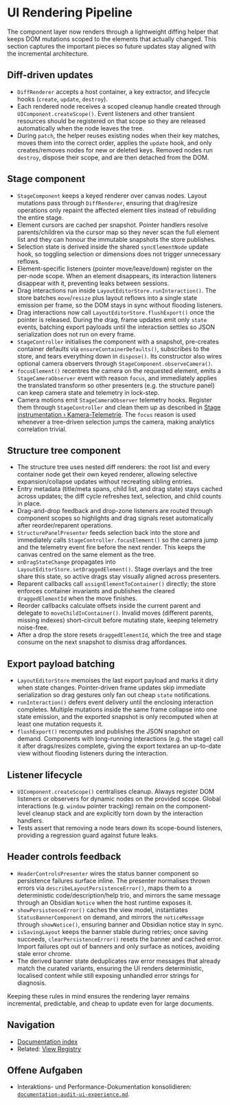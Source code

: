 # UI Rendering Pipeline

The component layer now renders through a lightweight diffing helper that keeps DOM mutations scoped to the elements that actually changed. This section captures the important pieces so future updates stay aligned with the incremental architecture.

## Diff-driven updates

- `DiffRenderer` accepts a host container, a key extractor, and lifecycle hooks (`create`, `update`, `destroy`).
- Each rendered node receives a scoped cleanup handle created through `UIComponent.createScope()`. Event listeners and other transient resources should be registered on that scope so they are released automatically when the node leaves the tree.
- During `patch`, the helper reuses existing nodes when their key matches, moves them into the correct order, applies the `update` hook, and only creates/removes nodes for new or deleted keys. Removed nodes run `destroy`, dispose their scope, and are then detached from the DOM.

## Stage component

- `StageComponent` keeps a keyed renderer over canvas nodes. Layout mutations pass through `DiffRenderer`, ensuring that drag/resize operations only repaint the affected element tiles instead of rebuilding the entire stage.
- Element cursors are cached per snapshot. Pointer handlers resolve parents/children via the cursor map so they never scan the full element list and they can honour the immutable snapshots the store publishes.
- Selection state is derived inside the shared `syncElementNode` update hook, so toggling selection or dimensions does not trigger unnecessary reflows.
- Element-specific listeners (pointer move/leave/down) register on the per-node scope. When an element disappears, its interaction listeners disappear with it, preventing leaks between sessions.
- Drag interactions run inside `LayoutEditorStore.runInteraction()`. The store batches `move`/`resize` plus layout reflows into a single state emission per frame, so the DOM stays in sync without flooding listeners.
- Drag interactions now call `LayoutEditorStore.flushExport()` once the pointer is released. During the drag, frame updates emit only `state` events, batching export payloads until the interaction settles so JSON serialization does not run on every frame.
- `StageController` initialises the component with a snapshot, pre-creates container defaults via `ensureContainerDefaults()`, subscribes to the store, and tears everything down in `dispose()`. Its constructor also wires optional camera observers through `StageComponent.observeCamera()`.
- `focusElement()` recentres the camera on the requested element, emits a `StageCameraObserver` event with reason `focus`, and immediately applies the translated transform so other presenters (e.g. the structure panel) can keep camera state and telemetry in lock-step.
- Camera motions emit `StageCameraObserver` telemetry hooks. Register them through `StageController` and clean them up as described in [Stage instrumentation › Kamera-Telemetrie](../../docs/stage-instrumentation.md#kamera-telemetrie). The `focus` reason is used whenever a tree-driven selection jumps the camera, making analytics correlation trivial.

## Structure tree component

- The structure tree uses nested diff renderers: the root list and every container node get their own keyed renderer, allowing selective expansion/collapse updates without recreating sibling entries.
- Entry metadata (title/meta spans, child list, and drag state) stays cached across updates; the diff cycle refreshes text, selection, and child counts in place.
- Drag-and-drop feedback and drop-zone listeners are routed through component scopes so highlights and drag signals reset automatically after reorder/reparent operations.
- `StructurePanelPresenter` feeds selection back into the store and immediately calls `StageController.focusElement()` so the camera jump and the telemetry event fire before the next render. This keeps the canvas centred on the same element as the tree.
- `onDragStateChange` propagates into `LayoutEditorStore.setDraggedElement()`. Stage overlays and the tree share this state, so active drags stay visually aligned across presenters.
- Reparent callbacks call `assignElementToContainer()` directly; the store enforces container invariants and publishes the cleared `draggedElementId` when the move finishes.
- Reorder callbacks calculate offsets inside the current parent and delegate to `moveChildInContainer()`. Invalid moves (different parents, missing indexes) short-circuit before mutating state, keeping telemetry noise-free.
- After a drop the store resets `draggedElementId`, which the tree and stage consume on the next snapshot to dismiss drag affordances.

## Export payload batching

- `LayoutEditorStore` memoises the last export payload and marks it dirty when state changes. Pointer-driven frame updates skip immediate serialization so drag gestures only fan out cheap `state` notifications.
- `runInteraction()` defers event delivery until the enclosing interaction completes. Multiple mutations inside the same frame collapse into one state emission, and the exported snapshot is only recomputed when at least one mutation requests it.
- `flushExport()` recomputes and publishes the JSON snapshot on demand. Components with long-running interactions (e.g. the stage) call it after drags/resizes complete, giving the export textarea an up-to-date view without flooding listeners during the interaction.

## Listener lifecycle

- `UIComponent.createScope()` centralises cleanup. Always register DOM listeners or observers for dynamic nodes on the provided scope. Global interactions (e.g. `window` pointer tracking) remain on the component-level cleanup stack and are explicitly torn down by the interaction handlers.
- Tests assert that removing a node tears down its scope-bound listeners, providing a regression guard against future leaks.

## Header controls feedback

- `HeaderControlsPresenter` wires the status banner component so persistence failures surface inline. The presenter normalises thrown errors via `describeLayoutPersistenceError()`, maps them to a deterministic code/description/help trio, and mirrors the same message through an Obsidian `Notice` when the host runtime exposes it.
- `showPersistenceError()` caches the view model, instantiates `StatusBannerComponent` on demand, and mirrors the `noticeMessage` through `showNotice()`, ensuring banner and Obsidian notice stay in sync.
- `isSavingLayout` keeps the banner stable during retries; once saving succeeds, `clearPersistenceError()` resets the banner and cached error. Import failures opt out of banners and only surface as notices, avoiding stale error chrome.
- The derived banner state deduplicates raw error messages that already match the curated variants, ensuring the UI renders deterministic, localised content while still exposing unhandled error strings for diagnosis.

Keeping these rules in mind ensures the rendering layer remains incremental, predictable, and cheap to update even for large documents.

## Navigation

- [Documentation index](./README.md)
- Related: [View Registry](./view-registry.md)

## Offene Aufgaben

- Interaktions- und Performance-Dokumentation konsolidieren: [`documentation-audit-ui-experience.md`](../todo/documentation-audit-ui-experience.md).
